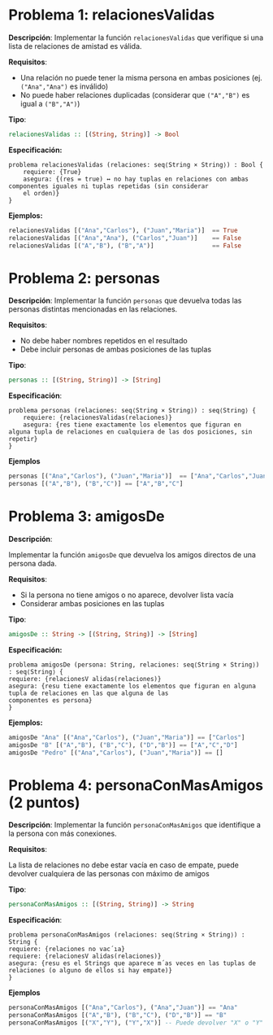 # Problema 1: relacionesValidas 

**Descripción**:
Implementar la función `relacionesValidas` que verifique si una lista de relaciones de amistad es válida.

**Requisitos**:
- Una relación no puede tener la misma persona en ambas posiciones (ej. `("Ana","Ana")` es inválido)
- No puede haber relaciones duplicadas (considerar que `("A","B")` es igual a `("B","A")`)

**Tipo**:
```haskell
relacionesValidas :: [(String, String)] -> Bool
```

**Especificación:** 
```
problema relacionesValidas (relaciones: seq⟨String × String⟩) : Bool {
    requiere: {True}
    asegura: {(res = true) ↔ no hay tuplas en relaciones con ambas componentes iguales ni tuplas repetidas (sin considerar
    el orden)}
}
```


**Ejemplos:**
```haskell
relacionesValidas [("Ana","Carlos"), ("Juan","Maria")]  == True
relacionesValidas [("Ana","Ana"), ("Carlos","Juan")]    == False
relacionesValidas [("A","B"), ("B","A")]                == False
```

# Problema 2: personas

**Descripción**:
Implementar la función `personas` que devuelva todas las personas distintas mencionadas en las relaciones.

**Requisitos**:
- No debe haber nombres repetidos en el resultado
- Debe incluir personas de ambas posiciones de las tuplas

**Tipo**:
```hs
personas :: [(String, String)] -> [String]
```

**Especificación**: 
```
problema personas (relaciones: seq⟨String × String⟩) : seq⟨String⟩ {
    requiere: {relacionesValidas(relaciones)}
    asegura: {res tiene exactamente los elementos que figuran en alguna tupla de relaciones en cualquiera de las dos posiciones, sin repetir}
}
```

**Ejemplos**
```hs
personas [("Ana","Carlos"), ("Juan","Maria")]  == ["Ana","Carlos","Juan","Maria"] 
personas [("A","B"), ("B","C")] == ["A","B","C"]
```

# Problema 3: amigosDe 

**Descripción**:

Implementar la función `amigosDe` que devuelva los amigos directos de una persona dada.

**Requisitos**:

- Si la persona no tiene amigos o no aparece, devolver lista vacía
- Considerar ambas posiciones en las tuplas

**Tipo**:
```hs
amigosDe :: String -> [(String, String)] -> [String]
```
**Especificación:**
```
problema amigosDe (persona: String, relaciones: seq⟨String × String⟩) : seq⟨String⟩ {
requiere: {relacionesV alidas(relaciones)}
asegura: {resu tiene exactamente los elementos que figuran en alguna tupla de relaciones en las que alguna de las
componentes es persona}
}

```
**Ejemplos:**
```hs
amigosDe "Ana" [("Ana","Carlos"), ("Juan","Maria")] == ["Carlos"]
amigosDe "B" [("A","B"), ("B","C"), ("D","B")] == ["A","C","D"]
amigosDe "Pedro" [("Ana","Carlos"), ("Juan","Maria")] == []
```

# Problema 4: personaConMasAmigos (2 puntos)

**Descripción**:
Implementar la función `personaConMasAmigos` que identifique a la persona con más conexiones.

**Requisitos**:

La lista de relaciones no debe estar vacía en caso de empate, puede devolver cualquiera de las personas con máximo de amigos

**Tipo**:
```hs
personaConMasAmigos :: [(String, String)] -> String
```

**Especificación**:
```
problema personaConMasAmigos (relaciones: seq⟨String × String⟩) : String {
requiere: {relaciones no vac´ıa}
requiere: {relacionesV alidas(relaciones)}
asegura: {resu es el Strings que aparece m´as veces en las tuplas de relaciones (o alguno de ellos si hay empate)}
}

```
**Ejemplos**
```hs
personaConMasAmigos [("Ana","Carlos"), ("Ana","Juan")] == "Ana"
personaConMasAmigos [("A","B"), ("B","C"), ("D","B")] == "B"
personaConMasAmigos [("X","Y"), ("Y","X")] -- Puede devolver "X" o "Y"
```